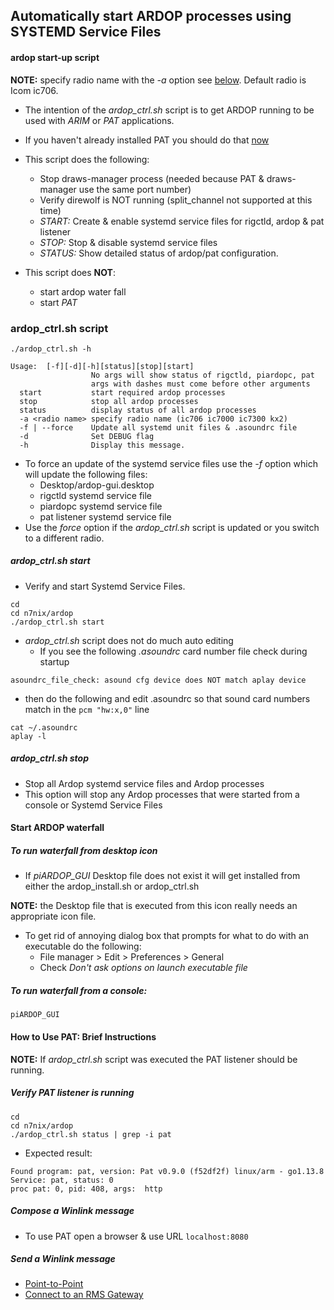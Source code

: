 ## Automatically start ARDOP processes using SYSTEMD Service Files

#### ardop start-up script

__NOTE:__ specify radio name with the _-a_ option see [below](#ardop_ctrlsh-script). Default radio is Icom ic706.

* The intention of the _ardop_ctrl.sh_ script is to get ARDOP running to be used with _ARIM_ or _PAT_ applications.
* If you haven't already installed PAT you should do that [now](https://github.com/nwdigitalradio/n7nix/tree/master/email/pat)

* This script does the following:
  * Stop draws-manager process (needed because PAT & draws-manager use the same port number)
  * Verify direwolf is NOT running (split_channel not supported at this time)
  * _START:_ Create & enable systemd service files for rigctld, ardop & pat listener
  * _STOP:_ Stop & disable systemd service files
  * _STATUS:_ Show detailed status of ardop/pat configuration.

* This script does __NOT__:
  * start ardop water fall
  * start _PAT_


### ardop_ctrl.sh script

```
./ardop_ctrl.sh -h

Usage:  [-f][-d][-h][status][stop][start]
                  No args will show status of rigctld, piardopc, pat
                  args with dashes must come before other arguments
  start           start required ardop processes
  stop            stop all ardop processes
  status          display status of all ardop processes
  -a <radio name> specify radio name (ic706 ic7000 ic7300 kx2)
  -f | --force    Update all systemd unit files & .asoundrc file
  -d              Set DEBUG flag
  -h              Display this message.
```

* To force an update of the systemd service files use the _-f_ option which will update the following files:
  * Desktop/ardop-gui.desktop
  * rigctld systemd service file
  * piardopc systemd service file
  * pat listener systemd service file
* Use the _force_ option if the _ardop_ctrl.sh_ script is updated or you switch to a different radio.


##### ardop_ctrl.sh start
* Verify and start Systemd Service Files.
```
cd
cd n7nix/ardop
./ardop_ctrl.sh start
```
* _ardop_ctrl.sh_ script does not do much auto editing
  * If you see the following _.asoundrc_ card number file check during startup
```
asoundrc_file_check: asound cfg device does NOT match aplay device
```
* then do the following and edit .asoundrc so that sound card numbers match in the ```pcm "hw:x,0"``` line
```
cat ~/.asoundrc
aplay -l
```

##### ardop_ctrl.sh stop

* Stop all Ardop systemd service files and Ardop processes
* This option will stop any Ardop processes that were started from a console or Systemd Service Files

#### Start ARDOP waterfall

##### To run waterfall from desktop icon
* If _piARDOP_GUI_ Desktop file does not exist it will get installed from either the ardop_install.sh or ardop_ctrl.sh

__NOTE:__ the Desktop file that is executed from this icon really needs an appropriate icon file.

* To get rid of annoying dialog box that prompts for what to do with an executable do the following:
  * File manager > Edit > Preferences > General
  * Check _Don't ask options on launch executable file_

##### To run waterfall from a console:
```
piARDOP_GUI
```

#### How to Use PAT: Brief Instructions

__NOTE:__ If _ardop_ctrl.sh_ script was executed the PAT listener should be running.

##### Verify PAT listener is running
```
cd
cd n7nix/ardop
./ardop_ctrl.sh status | grep -i pat
```
* Expected result:
```
Found program: pat, version: Pat v0.9.0 (f52df2f) linux/arm - go1.13.8
Service: pat, status: 0
proc pat: 0, pid: 408, args:  http
```

##### Compose a Winlink message
* To use PAT open a browser & use URL ```localhost:8080```

##### Send a Winlink message

* [Point-to-Point](https://github.com/nwdigitalradio/n7nix/blob/master/email/pat/README.md#winlink-point-to-point-connection)
* [Connect to an RMS Gateway](https://github.com/nwdigitalradio/n7nix/blob/master/email/pat/README.md#rms-gateway-winlink-connection)

